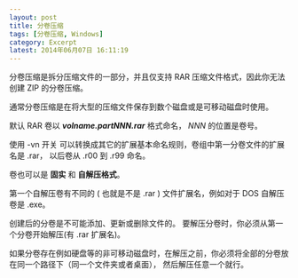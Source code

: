 ```yaml
---
layout: post
title: 分卷压缩
tags: [分卷压缩, Windows]
category: Excerpt
latest: 2014年06月07日 16:11:19
---
```


分卷压缩是拆分压缩文件的一部分，并且仅支持 RAR 压缩文件格式，因此你无法创建 ZIP 的分卷压缩。

通常分卷压缩是在将大型的压缩文件保存到数个磁盘或是可移动磁盘时使用。 

默认 RAR 卷以 ***volname.partNNN.rar*** 格式命名， *NNN* 的位置是卷号。

使用 -vn 开关 可以转换成其它的扩展基本命名规则，卷组中第一分卷文件的扩展名是 .rar， 以后卷从 .r00 到 .r99 命名。 

卷也可以是 **固实** 和 **自解压格式**。

第一个自解压卷有不同的 ( 也就是不是 .rar ) 文件扩展名，例如对于 DOS 自解压卷是 .exe。

创建后的分卷是不可能添加、更新或删除文件的。 要解压分卷时，你必须从第一个分卷开始解压(有 .rar 扩展名)。

如果分卷存在例如硬盘等的非可移动磁盘时，在解压之前，你必须将全部的分卷放在同一个路径下（同一个文件夹或者桌面）， 然后解压任意一个就行。
